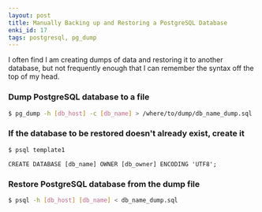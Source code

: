 ```yaml
---
layout: post
title: Manually Backing up and Restoring a PostgreSQL Database
enki_id: 17
tags: postgresql, pg_dump
---
```

I often find I am creating dumps of data and restoring it to another database, but not frequently enough that I can remember the syntax off the top of my head.

### Dump PostgreSQL database to a file

```bash
$ pg_dump -h [db_host] -c [db_name] > /where/to/dump/db_name_dump.sql
```

### If the database to be restored doesn't already exist, create it

```bash
$ psql template1
```
```postgres
CREATE DATABASE [db_name] OWNER [db_owner] ENCODING 'UTF8';
```

### Restore PostgreSQL database from the dump file

```bash
$ psql -h [db_host] [db_name] < db_name_dump.sql
```
